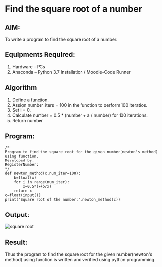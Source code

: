 # Find the square root of a number

## AIM:
To write a program to find the square root of a number.

## Equipments Required:
1. Hardware – PCs
2. Anaconda – Python 3.7 Installation / Moodle-Code Runner

## Algorithm
1. Define a function.
2. Assign number_iters = 100 in the function to perform 100 iteratios.
3. Set i = 0.
4. Calculate  number = 0.5 * (number + a / number) for 100 iterations.
5. Return number

## Program:
```
/*
Program to find the square root for the given number(newton's method) using function.
Developed by: 
RegisterNumber:  
*/
def newton_method(x,num_iter=100):
    b=float(x)
    for i in range(num_iter):
        x=0.5*(x+b/x)
    return x
c=float(input())
print("Square root of the number:",newton_method(c))

```

## Output:

![square root ](https://user-images.githubusercontent.com/93978702/152678669-94dc1e1d-f642-493f-b228-d88aa48900b0.png)


## Result:
Thus the program to find the square root for the given number(newton's method) using function is written and verified using python programming.
